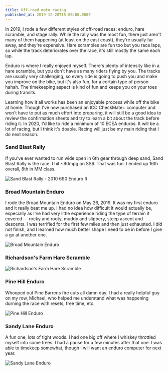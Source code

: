 ```yaml
---
title: Off-road moto racing
published_at: 2019-12-28T15:00:00.000Z
---
```


In 2019, I rode a few different styles of off-road races: enduro, hare scramble,
and stage rally. While the rally was the most fun, there just aren't many of
them happening (at least on the east coast), they're usually far away, and
they're expensive. Hare scrambles are fun too but you race laps, so while the
track deteriorates over the race, it's still mostly the same each lap.

Enduro is where I really enjoyed myself. There's plenty of intensity like in a
hare scramble, but you don't have as many riders flying by you. The tracks are
usually very challenging, so every ride is going to push you and make you
improve on the bike, but it's also fun, for a certain type of person hahah. The
timekeeping aspect is kind of fun and keeps you on your toes during transits.

Learning how it all works has been an enjoyable process while off the bike at
home. Though I've now purchased an ICO CheckMate+ computer and won't have to put
as much effort into preparing, it will still be a good idea to review the
confirmation sheets and try to learn a bit about the track before riding it. In
2020, I'd like to ride a minimum of 10 ECEA enduros. It will be a lot of racing,
but I think it's doable. Racing will just be my main riding that I do next
season.

### Sand Blast Rally

If you've ever wanted to run wide open in 6th gear through deep sand, Sand Blast
Rally is the race. I hit ~90mpg on SS6. That was fun. I ended up 16th overall,
8th in MM class.

![Sand Blast Rally - 2010 690 Enduro R](/img/2019-racing/SB-690.85.jpg)

### Broad Mountain Enduro

I rode the Broad Mountain Enduro on May 26, 2019. It was my first enduro and it
really beat me up. I had no idea how difficult it would actually be, especially
as I've had very little experience riding the type of terrain it covered &mdash;
rocky and rooty, muddy and slippery, steep ascent and descents. I was terrified
for the first few miles and then just exhausted. I did not finish, and I learned
how much better shape I need to be in before I give a go at another one.

![Broad Mountain Enduro](/img/2019-racing/broad-mountain-enduro.85.jpg)

### Richardson's Farm Hare Scramble

![Richardson's Farm Hare Scramble](/img/2019-racing/richardons-farm-hare-scramble.85.jpg)

### Pine Hill Enduro

Whooped out Pine Barrens fire cuts all damn day. I had a really helpful guy on
my row, Michael, who helped me understand what was happening durning the race
with resets, free time, etc.

![Pine Hill Enduro](/img/2019-racing/pine-hill-enduro-02.85.jpg)

### Sandy Lane Enduro

A fun one, lots of tight woods. I had one big off where I whiskey throttled
myself into some trees. I had a pause for a few minutes after that one. I was
able to timekeep somewhat, though I will want an enduro computer for next year.

![Sandy Lane Enduro](/img/2019-racing/sandy-lane-enduro-01.85.jpg)
